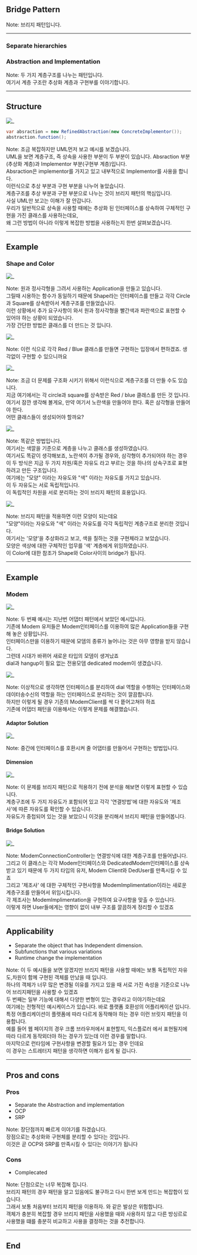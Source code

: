 ## Bridge Pattern

Note:
브리지 패턴입니다.

---

### Separate hierarchies
### Abstraction and Implementation

Note:
두 가지 계층구조를 나누는 패턴입니다.<br>
여기서 계층 구조란 추상화 계층과 구현부를 이야기합니다.

---

## Structure
![_](https://upload.wikimedia.org/wikipedia/commons/thumb/c/cf/Bridge_UML_class_diagram.svg/1500px-Bridge_UML_class_diagram.svg.png)
```csharp
var absraction = new RefinedAbstraction(new ConcreteImplementor());
abstraction.function();
```

Note:
조금 복잡하지만 UML먼저 보고 예시를 보겠습니다.<br>
UML을 보면 계층구조, 즉 상속을 사용한 부분이 두 부분이 있습니다. Absraction 부분(추상화 계층)과 Implementor 부분(구현부 계층)입니다.<br>
Absraction은 implementor를 가지고 있고 내부적으로 Implementor를 사용을 합니다.<br>
이런식으로 추상 부분과 구현 부분을 나누어 놓았습니다.<br>
계층구조를 추상 부분과 구현 부분으로 나누는 것이 브리지 패턴의 핵심입니다.<br>
사실 UML만 보고는 이해가 잘 안갑니다.<br>
우리가 일반적으로 상속을 사용할 때에는 추상화 된 인터페이스를 상속하여 구체적인 구현을 가진 클래스를 사용하는데요, <br>
왜 그런 방법이 아니라 이렇게 복잡한 방법을 사용하는지 한번 살펴보겠습니다.

---
## Example
### Shape and Color
![_](https://www.plantuml.com/plantuml/png/SoWkIImgAStDuShCAqajIajCJbK8paWiIAtcqdOfIYpNqEIgvKhEIImkLd3EB4hEIOLoWWjB4ujIkRZ0QXLiQdHrOV884PWYXzIy5A0D0000)

Note:
원과 정사각형을 그려서 사용하는 Application을 만들고 있습니다.<br>
그릴때 시용하는 함수가 동일하기 때문에 Shape라는 인터페이스를 만들고 각각 Circle과 Square를 상속받아서 계층구조를 만들었습니다.<br>
이런 상황에서 추가 요구사항이 와서 원과 정사각형을 빨간색과 파란색으로 표현할 수 있어야 하는 상황이 되었습니다.<br>
가장 간단한 방법은 클래스를 더 만드는 것 입니다.


![_](https://www.plantuml.com/plantuml/png/SoWkIImgAStDuShCAqajIajCJbK8paWiIAtcqdOfIYpNqEIgvU82YoZOrEZgAWIbfZXd5YNdf28BEkMKfa94qPG65vOc5c4eXOewfEQb06q60000)

Note: 이런 식으로 각각 Red / Blue 클래스를 만들면 구현하는 입장에서 편하겠죠. 생각없이 구현할 수 있으니까요


![_](https://www.plantuml.com/plantuml/png/SoWkIImgAStDuShCAqajIajCJbK8paWiIAtcqdOfIYpNqEIgvN9CAYufIamkKN3EB4hEIKNmWmjB4ujIkRZ0EXHiQdHrOKh055GeA3K5YwXJJcagX8-a7MOYc49eHn55Q8SAEwJcfG1z0000)

Note:
조금 더 문제를 구조화 시키기 위해서 이런식으로 계층구조를 더 만들 수도 있습니다.<br>
지금 여기에서는 각 circle과 square를 상속받은 Red / blue 클래스를 만든 것 입니다.<br>
여기서 잠깐 생각해 볼게요, 만약 여기서 노란색을 만들어야 한다. 혹은 삼각형을 만들어야 한다.<br>
어떤 클래스들이 생성되어야 할까요?


![_](https://www.plantuml.com/plantuml/png/SoWkIImgAStDuShCAqajIajCJbK8paWiIAtcqdOfIYpNqEIgvN9CAYufIamkKGXAJG5B8aISSafJ8K9SO4h1faPN5w4Eoa08EsSM9UTW4GykB4qiIaKs0s4od8MG01k3LGPga4DgNWhGLm00)

Note:
똑같은 방법입니다.<br>
여기서는 색깔을 기준으로 계층을 나누고 클래스를 생성하였습니다.<br>
여기서도 똑같이 생각해보죠, 노란색이 추가될 경우와, 삼각형이 추가되어야 하는 경우<br>
이 두 방식은 지금 두 가지 차원/혹은 자유도 라고 부르는 것을 하나의 상속구조로 표현하려고 만든 구조입니다.<br>
여기에는 "모양" 이라는 자유도와 "색" 이라는 자유도를 가지고 있습니다.<br>
이 두 자유도는 서로 독립적입니다.<br>
이 독립적인 차원을 서로 분리하는 것이 브리지 패턴의 효용입니다.<br>


![_](https://www.plantuml.com/plantuml/png/SoWkIImgAStDuN9CAYufIamkKGZEI2n8hUPILd3Epyaluj9sAKeirz3agkNYoimhIIrAIqnEXKfnWPKgvEiMPQPdbEX2HA62DZMwG87CekISL6IHuCBInA9KBh1AY4XGQWeorocdD9NB8JKl1UWc0000)

Note:
브리지 패턴을 적용하면 이런 모양이 되는데요<br>
"모양"이라는 자유도와 "색" 이라는 자유도를 각각 독립적인 계층구조로 분리한 것입니다.<br>
여기서는 '모양'을 추상화라고 보고, 색을 칠하는 것을 구현체라고 보았습니다.<br>
모양은 색상에 대한 구체적인 업무를 '색' 계층에게 위임하였습니다.<br>
이 Color에 대한 참조가 Shape와 Color사이의 bridge가 됩니다. <br>

---
## Example
### Modem
![_](https://www.plantuml.com/plantuml/png/SoWkIImgAStDuShCAqajIajCJbNmpKz9pQtcqbPmoKpC0L8UYNdffGL0Hd1gNWgG2afDJiqiI-MgvU9ApaaiBbO8zWPhWVAyGv1vFkvGNcPHSWxKREUSpDIy4Yuk98w2hguTH98BQfg2Rcc1RWrCq3i4Yw2FEnP11w0ZWVu10000)

Note:
두 번째 예시는 지난번 어댑터 패턴에서 보았던 예시입니다.<br>
기존에 Modem 유저들은 Modem인터페이스를 이용하여 많은 Application들을 구현해 놓은 상황입니다. <br>
인터페이스만을 이용하기 때문에 모뎀의 종류가 늘어나는 것은 아무 영향을 받지 않습니다.<br>
그런데 시대가 바뀌어 새로운 타입의 모뎀이 생겨났죠<br>
dial과 hangup이 필요 없는 전용모뎀 dedicated modem이 생겼습니다.


![_](https://www.plantuml.com/plantuml/png/TO_F2W8X4CRlynJUmrU8XHOAjYvjFO3e5CAiBVxfKhrxRYgPq6bcVlpy-EoS5zQ7YK0RZ_OY9BB3JU7qW1KRqQWuZYXHtn5UbTDhGOHsiPOrZfqmrp172IG9vzWuV7BoDPpgQx-jhnwLbiAZIX2ajf9oZGrfDBwWQ9uTMe2yCCxNoOFA_azBRSZb60ypVnOvTMnWgjh0vdb9BG4DBX4D_lqs-wPtQ5IOw0q0)

Note:
이상적으로 생각하면 인터페이스를 분리하여 dial 역할을 수행하는 인터페이스와 데이터송수신의 역할을 하는 인터페이스로 분리하는 것이 깔끔합니다.<br>
하지만 이렇게 될 경우 기존의 ModemClient를 싹 다 띁어고쳐야 하죠<br>
기존에 어댑터 패턴을 이용해서는 이렇게 문제를 해결했습니다.


#### Adaptor Solution
![_](https://www.plantuml.com/plantuml/png/RL71IWCn4BtFLynTumU8b8g52gqNMpyW9DCQIBDBalLI1GyLHAyUFBJY1uWNFVf5RZx2ORl5LNAQdRVpvhqtwOSeVQmM5eoBv6TI4PuLcXPBsCE1aPRBgNJpgkIF2JdDvPmKcIk26m1bPGWu6JMKjXjDkzrusEq6f8sIaNG37cjPiYYu8XB6eiHYbfyuHCrMlZ--yBBnaZQtc1xNzVjR_NgVDf_fxla00xlRHxyrLpyyOLglqiiggxpCfp5UsJR_YJNauWvYzaKW3v2rX-AwjsL1EuX2zFv9GcSj_zuHsjkXgChVBQDf1XmFC-1V3JmIc7V85oHBSyQXpxdvmNy0)

Note:
중간에 인터페이스를 호환시켜 줄 어댑터를 만들어서 구현하는 방법입니다.


#### Dimension
![_](https://www.plantuml.com/plantuml/png/VOyz2W8n48NxEKKki5UGBGIBrKelC6IU44XMsIITXxSm-6HOBFD-NhwPQzEjzP8bhGtRNIF2vM4e8Z5hhU6OD7-4yOQbg0qsKby_JFqvlGwZpPZpk7nT_FPoyyhvH4L-2cEFdmkxEoPdTapYm1mDpC70oE9kSnSBwpv0gF-16Qlrajy0)

Note: 
이 문제를 브리지 패턴으로 적용하기 전에 분석을 해보면 이렇게 표현할 수 있습니다.<br>
계층구조에 두 가지 자유도가 포함되어 있고 각각 '연결방법'에 대한 자유도와 '제조사'에 따른 자유도를 확인할 수 있습니다.<br>
자유도가 중첩되어 있는 것을 보았으니 이것을 분리해서 브리지 패턴을 만들어봅니다.


#### Bridge Solution
![_](https://www.plantuml.com/plantuml/png/fPBFoXCn5CNtzoakk9Jn0Rhu-C22IdLZzG7Ip9qIo2Hb9kEcAXMgYBeGMh12ArsgY0Ywz8awUGYJwLM6Clq3Gc7kJS_zvPmarwKJXQjo3SeuAZ8X2H_ObF8ftCI-4ZfyxWephYQX6999m-SXIL9F29wrPlgKAYaSfJpS8PQga9hfjxKYutWf3ZykgG3W0fFawe08hR7cx_qgY57f2Y4TOwqn99so9bIki5fJCOKRJP1x-KI7CeRXCZhaabt6xfBSnZf2JPb3cntV6NiOWNupssjYGta88ABEVtYFVZttd-O0nn59DKcUSjgpiiCpExpJQ43zCt3H3P_QywgB6aAdf6ai7058BSeIXuD6nztWKRkxVsVViOQ3T8A19qzgc7T20xnpdq-fzL8kllgHTSxcQBCE2lOQoExdRwR4-_Tlr_NtR_NsjT_yyYzNjngk_pZx2wxVB77tuqNu-SqAdqV7s7uWR3bm_zzp5wQ7zTVFzMABzPUbV_MkNgpFEUe8pcT-_CL0nyxdXk0wfAbo_GS0)

Note:
ModemConnectionController는 연결방식에 대한 계층구조를 만들어냅니다.<br>
그리고 이 클래스는 각각 Modem인터페이스와 DedicatedModem인터페이스를 상속받고 있기 때문에 두 가지 타입의 유저, Modem Client와 DedUser를 만족시킬 수 있죠<br>
그리고 '제조사' 에 대한 구체적인 구현사항을 ModemImplimentation이라는 새로운 계층구조를 만들어서 위임시킵니다.<br>
각 제조사는 ModemImplimentation을 구현하여 요구사항을 맞출 수 있습니다.<br>
이렇게 하면 User들에게는 영향이 없이 내부 구조를 깔끔하게 정리할 수 있겠죠<br>

---
## Applicability
- Separate the object that has Independent dimension.
- Subfunctions that various variations 
- Runtime change the implementation

Note:
이 두 예시들을 보면 알겠지만 브리지 패턴을 사용할 때에는 보통 독립적인 자유도,차원이 함께 구현된 객체를 만났을 때 입니다.<br>
하나의 객체가 너무 많은 변경될 이유를 가지고 있을 때 서로 가진 속성을 기준으로 나누어 브리지패턴을 사용할 수 있겠죠<br>
두 번째는 일부 기능에 대해서 다양한 변형이 있는 경우라고 이야기하는데요 <br>
여기에는 전형적인 예시케이스가 있습니다. 바로 플랫폼 호환성의 어플리케이션 입니다. <br>
특정 어플리케이션이 플렛폼에 따라 다르게 동작해야 하는 경우 이런 브릿지 패턴을 이용합니다.<br>
예를 들어 웹 페이지의 경우 크롬 브라우저에서 표현할지, 익스플로러 에서 표현될지에 따라 다르게 동작외더야 하는 경우가 있는데 이런 경우를 말합니다.<br>
마지막으로 런타임에 구현사항을 변경할 필요가 있는 경우 인데요<br>
이 경우는 스트레터지 패턴을 생각하면 이해가 쉽게 될 겁니다.<br>

---
## Pros and cons
### Pros
- Separate the Abstraction and implementation
- OCP
- SRP

Note: 
장단점까지 빠르게 이야기를 하겠습니다.<br>
장점으로는 추상화와 구현체를 분리할 수 있다는 것입니다.<br>
이것은 곧 OCP와 SRP를 만족시킬 수 있다는 이야기가 됩니다<br>


### Cons
- Complecated

Note:
단점으로는 너무 복잡해 집니다.<br>
브리지 패턴의 경우 패턴을 알고 있음에도 불구하고 다시 한번 보게 만드는 복잡합이 있습니다.<br>
그래서 보통 처음부터 브리지 패턴을 이용하자. 와 같은 발상은 위험합니다. <br>
객체가 충분히 복잡할 경우 브리지 패턴을 사용했을 때와 사용하지 않고 다른 방싱르로 사용했을 떄를 충분히 비교하고 사용을 결정하는 것을 추천합니다.<br>

---
## End